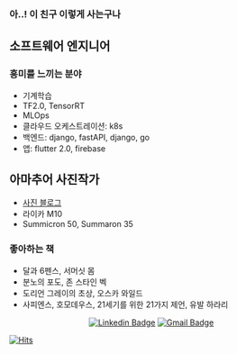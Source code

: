 ### 아..! 이 친구 이렇게 사는구나

## 소프트웨어 엔지니어

### 흥미를 느끼는 분야
- 기계학습
- TF2.0, TensorRT
- MLOps
- 클라우드 오케스트레이션: k8s
- 백엔드: django, fastAPI, django, go
- 앱: flutter 2.0, firebase

## 아마추어 사진작가
- [사진 블로그](https://juhyungson.com)
- 라이카 M10
- Summicron 50, Summaron 35

### 좋아하는 책
- 달과 6펜스, 서머싯 몸
- 분노의 포도, 존 스타인 벡
- 도리언 그레이의 초상, 오스카 와일드
- 사피엔스, 호모데우스, 21세기를 위한 21가지 제언, 유발 하라리

<div align=center>

[![Linkedin Badge](https://img.shields.io/badge/-LinkedIn-blue?style=flat-square&logo=Linkedin&logoColor=white&link=https://www.linkedin.com/in/juhyung-son-897b28130/)](https://www.linkedin.com/in/juhyung-son-897b28130/) 
[![Gmail Badge](https://img.shields.io/badge/Gmail-d14836?style=flat-square&logo=Gmail&logoColor=white&link=mailto:sonju0427@gmail.com)](mailto:sonju04271@gmail.com)
</div>

[![Hits](https://hits.seeyoufarm.com/api/count/incr/badge.svg?url=https%3A%2F%2Fgithub.com%2Fjusonn%2Fjusonn)](https://hits.seeyoufarm.com)
<!--
**jusonn/jusonn** is a ✨ _special_ ✨ repository because its `README.md` (this file) appears on your GitHub profile.

Here are some ideas to get you started:

- 🔭 I’m currently working on ...
- 🌱 I’m currently learning ...
- 👯 I’m looking to collaborate on ...
- 🤔 I’m looking for help with ...
- 💬 Ask me about ...
- 📫 How to reach me: ...
- 😄 Pronouns: ...
- ⚡ Fun fact: ...
-->
